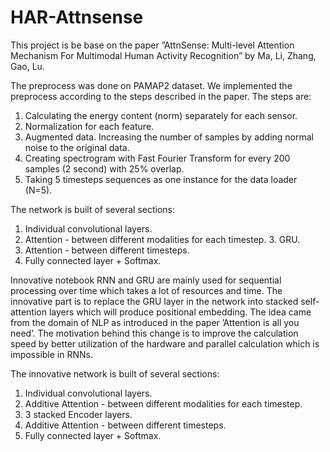 # HAR-Attnsense

This project is be base on the paper ”AttnSense: Multi-level Attention Mechanism For Multimodal Human Activity Recognition” by Ma, Li, Zhang, Gao, Lu.

The preprocess was done on PAMAP2 dataset. We implemented the preprocess according to the steps described in the paper.
The steps are:
1. Calculating the energy content (norm) separately for each sensor.
2. Normalization for each feature.
3. Augmented data. Increasing the number of samples by adding normal noise to the original data.
4. Creating spectrogram with Fast Fourier Transform for every 200 samples (2 second) with 25% overlap.
5. Taking 5 timesteps sequences as one instance for the data loader (N=5).


The network is built of several sections:
1. Individual convolutional layers.
2. Attention - between different modalities for each timestep. 3. GRU.
4. Attention - between different timesteps.
5. Fully connected layer + Softmax.

Innovative notebook
RNN and GRU are mainly used for sequential processing over time which takes a lot of resources and time.
The innovative part is to replace the GRU layer in the network into stacked self-attention layers which will produce positional embedding.
The idea came from the domain of NLP as introduced in the paper ’Attention is all you need’.
The motivation behind this change is to improve the calculation speed by better utilization of the hardware and parallel calculation which is impossible in RNNs.

The innovative network is built of several sections:
1. Individual convolutional layers.
2. Additive Attention - between different modalities for each timestep.
3. 3 stacked Encoder layers.
4. Additive Attention - between different timesteps.
5. Fully connected layer + Softmax.
